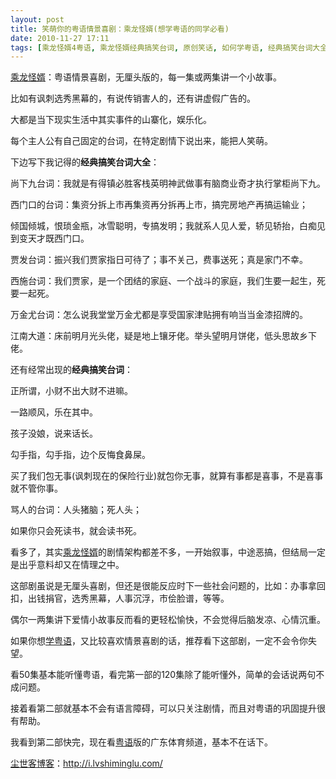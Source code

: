 ```yaml
---
layout: post
title: 笑萌你的粤语情景喜剧：乘龙怪婿(想学粤语的同学必看)
date: 2010-11-27 17:11
tags: [乘龙怪婿4粤语, 乘龙怪婿经典搞笑台词, 原创笑话, 如何学粤语, 经典搞笑台词大全]
---
```

<a href="http://i.lvshiminglu.com/tag/%E4%B9%98%E9%BE%99%E6%80%AA%E5%A9%BF4%E7%B2%A4%E8%AF%AD" target="_blank">乘龙怪婿</a>：粤语情景喜剧，无厘头版的，每一集或两集讲一个小故事。

比如有讽刺选秀黑幕的，有说传销害人的，还有讲虚假广告的。

大都是当下现实生活中其实事件的山寨化，娱乐化。

每个主人公有自己固定的台词，在特定剧情下说出来，能把人笑萌。

下边写下我记得的<strong>经典搞笑台词大全</strong>：

尚下九台词：我就是有得镇必胜客栈英明神武做事有脑商业奇才执行掌柜尚下九。

西门口的台词：集资分拆上市再集资再分拆再上市，搞完房地产再搞运输业；

倾国倾城，恨琐金瓶，冰雪聪明，专搞发明；我就系人见人爱，轿见轿抬，白痴见到变天才既西门口。

贾发台词：振兴我们贾家指日可待了；事不关己，费事送死；真是家门不幸。

西施台词：我们贾家，是一个团结的家庭、一个战斗的家庭，我们生要一起生，死要一起死。

万金尤台词：怎么说我堂堂万金尤都是享受国家津贴拥有响当当金漆招牌的。

江南大道：床前明月光头佬，疑是地上镶牙佬。举头望明月饼佬，低头思故乡下佬。

还有经常出现的<strong>经典搞笑台词</strong>：

正所谓，小财不出大财不进嘛。

一路顺风，乐在其中。

孩子没娘，说来话长。

勾手指，勾手指，边个反悔食鼻屎。

买了我们包无事(讽刺现在的保险行业)就包你无事，就算有事都是喜事，不是喜事就不管你事。

骂人的台词：人头猪脑；死人头；

如果你只会死读书，就会读书死。

看多了，其实<a href="http://i.lvshiminglu.com/tag/%E4%B9%98%E9%BE%99%E6%80%AA%E5%A9%BF4%E7%B2%A4%E8%AF%AD" target="_blank">乘龙怪婿</a>的剧情架构都差不多，一开始叙事，中途恶搞，但结局一定是出乎意料却又在情理之中。

这部剧虽说是无厘头喜剧，但还是很能反应时下一些社会问题的，比如：办事拿回扣，出钱捐官，选秀黑幕，人事沉浮，市侩脸谱，等等。

偶尔一两集讲下爱情小故事反而看的更轻松愉快，不会觉得后脑发凉、心情沉重。

如果你想<a href="http://i.lvshiminglu.com/blog/569.html" target="_blank">学粤语</a>，又比较喜欢情景喜剧的话，推荐看下这部剧，一定不会令你失望。

看50集基本能听懂粤语，看完第一部的120集除了能听懂外，简单的会话说两句不成问题。

接着看第二部就基本不会有语言障碍，可以只关注剧情，而且对粤语的巩固提升很有帮助。

我看到第二部快完，现在看<a href="http://i.lvshiminglu.com/blog/569.html" target="_blank">粤语</a>版的广东体育频道，基本不在话下。

<a href="http://i.lvshiminglu.com/">尘世客博客</a>：<a href="http://i.lvshiminglu.com/">http://i.lvshiminglu.com/</a>

